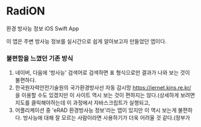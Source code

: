 # RadiON
환경 방사능 정보 iOS Swift App   
   
이 앱은 주변 방사능 정보를 실시간으로 쉽게 알아보고자 만들었던 앱이다.   
   
### 불편함을 느꼈던 기존 방식
1. 네이버, 다음에 '방사능' 검색어로 검색하면 표 형식으로만 결과가 나와 보는 것이 불편하다.
2. 한국원자력안전기술원의 국가환경방사선 자동 감시망 https://iernet.kins.re.kr/ 을 이용할 수도 있겠지만 이 사이트 역시 보는 것이 편하지는 않다.(상세하게 보려면 지도를 클릭해야하는데 이 과정에서 자바스크립트가 실행되고, 
3. 어플리케이션 중 'eRAD 환경방사능 정보'라는 앱이 있지만 이 역시 보는게 불편하다. 방사능에 대해 잘 모르는 사람이라면 사용하기가 더욱 어려울 것 같다.(정부가 
